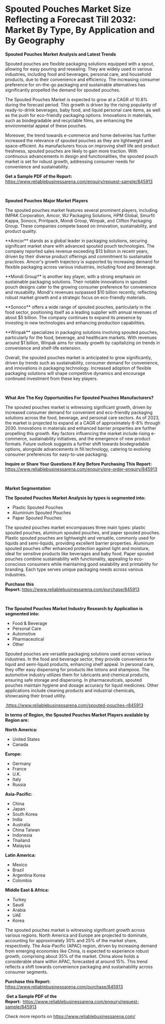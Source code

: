 <p><h1>Spouted Pouches Market Size Reflecting a Forecast Till 2032: Market By Type, By Application and By Geography</h1></p><p><strong>Spouted Pouches Market Analysis and Latest Trends</strong></p>
<p><p>Spouted pouches are flexible packaging solutions equipped with a spout, allowing for easy pouring and resealing. They are widely used in various industries, including food and beverages, personal care, and household products, due to their convenience and efficiency. The increasing consumer preference for on-the-go packaging and sustainable alternatives has significantly propelled the demand for spouted pouches. </p><p>The Spouted Pouches Market is expected to grow at a CAGR of 10.8% during the forecast period. This growth is driven by the rising popularity of ready-to-drink beverages, baby food, and liquid personal care items, as well as the push for eco-friendly packaging options. Innovations in materials, such as biodegradable and recyclable films, are enhancing the environmental appeal of these pouches. </p><p>Moreover, the trend towards e-commerce and home deliveries has further increased the relevance of spouted pouches as they are lightweight and space-efficient. As manufacturers focus on improving shelf life and product freshness, spouted pouches are likely to gain more traction. With continuous advancements in design and functionalities, the spouted pouch market is set for robust growth, addressing consumer needs for convenience and sustainability.</p></p>
<p><strong>Get a Sample PDF of the Report:&nbsp;</strong> <a href="https://www.reliablebusinessarena.com/enquiry/request-sample/845913?utm_campaign=2200&utm_medium=2&utm_source=Github&utm_content=ia&utm_term=01042025&utm_id=spouted-pouches">https://www.reliablebusinessarena.com/enquiry/request-sample/845913</a></p>
<p>&nbsp;</p>
<p><strong>Spouted Pouches Major Market Players</strong></p>
<p><p>The spouted pouches market features several prominent players, including IMPAK Corporation, Amcor, WJ Packaging Solutions, HPM Global, Smurfit Kappa, Sonoco, Printpack, Mondi Group, Winpak, and Clifton Packaging Group. These companies compete based on innovation, sustainability, and product quality.</p><p>**Amcor** stands as a global leader in packaging solutions, securing significant market share with advanced spouted pouch technologies. The company reported sales revenue exceeding $13 billion in recent years, driven by their diverse product offerings and commitment to sustainable practices. Amcor's growth trajectory is supported by increasing demand for flexible packaging across various industries, including food and beverage.</p><p>**Mondi Group** is another key player, with a strong emphasis on sustainable packaging solutions. Their notable innovations in spouted pouch designs cater to the growing consumer preference for convenience and reusability. Mondi's revenues surpassed $10 billion recently, reflecting robust market growth and a strategic focus on eco-friendly materials.</p><p>**Sonoco** offers a wide range of spouted pouches, particularly in the food sector, positioning itself as a leading supplier with annual revenues of about $5 billion. The company continues to expand its presence by investing in new technologies and enhancing production capabilities.</p><p>**Winpak** specializes in packaging solutions involving spouted pouches, particularly for the food, beverage, and healthcare markets. With revenues around $1 billion, Winpak aims for steady growth by capitalizing on trends in convenience and shelf-life extension.</p><p>Overall, the spouted pouches market is anticipated to grow significantly, driven by trends such as sustainability, consumer demand for convenience, and innovations in packaging technology. Increased adoption of flexible packaging solutions will shape competitive dynamics and encourage continued investment from these key players.</p></p>
<p>&nbsp;</p>
<p><strong>What Are The Key Opportunities For Spouted Pouches Manufacturers?</strong></p>
<p><p>The spouted pouches market is witnessing significant growth, driven by increased consumer demand for convenient and eco-friendly packaging solutions across the food, beverage, and personal care sectors. As of 2023, the market is projected to expand at a CAGR of approximately 6-8% through 2030. Innovations in materials and enhanced barrier properties are further propelling this growth. Key factors influencing the market include rising e-commerce, sustainability initiatives, and the emergence of new product formats. Future outlook suggests a further shift towards biodegradable options, alongside advancements in fill technology, catering to evolving consumer preferences for easy-to-use packaging.</p></p>
<p><strong>Inquire or Share Your Questions If Any Before Purchasing This Report:</strong> <a href="https://www.reliablebusinessarena.com/enquiry/pre-order-enquiry/845913?utm_campaign=2200&utm_medium=2&utm_source=Github&utm_content=ia&utm_term=01042025&utm_id=spouted-pouches">https://www.reliablebusinessarena.com/enquiry/pre-order-enquiry/845913</a></p>
<p>&nbsp;</p>
<p><strong>Market Segmentation</strong></p>
<p><strong>The Spouted Pouches Market Analysis by types is segmented into:</strong></p>
<p><ul><li>Plastic Spouted Pouches</li><li>Aluminium Spouted Pouches</li><li>Paper Spouted Pouches</li></ul></p>
<p><p>The spouted pouches market encompasses three main types: plastic spouted pouches, aluminum spouted pouches, and paper spouted pouches. Plastic spouted pouches are lightweight and versatile, commonly used for liquids and semi-liquids, providing excellent barrier properties. Aluminum spouted pouches offer enhanced protection against light and moisture, ideal for sensitive products like beverages and baby food. Paper spouted pouches combine sustainability with functionality, appealing to eco-conscious consumers while maintaining good sealability and printability for branding. Each type serves unique packaging needs across various industries.</p></p>
<p><strong>Purchase this Report:&nbsp;</strong><a href="https://www.reliablebusinessarena.com/purchase/845913?utm_campaign=2200&utm_medium=2&utm_source=Github&utm_content=ia&utm_term=01042025&utm_id=spouted-pouches">https://www.reliablebusinessarena.com/purchase/845913</a></p>
<p>&nbsp;</p>
<p><strong>The Spouted Pouches Market Industry Research by Application is segmented into:</strong></p>
<p><ul><li>Food & Beverage</li><li>Personal Care</li><li>Automotive</li><li>Pharmaceutical</li><li>Other</li></ul></p>
<p><p>Spouted pouches are versatile packaging solutions used across various industries. In the food and beverage sector, they provide convenience for liquid and semi-liquid products, enhancing shelf appeal. In personal care, they offer easy dispensing for products like lotions and shampoos. The automotive industry utilizes them for lubricants and chemical products, ensuring safe storage and dispensing. In pharmaceuticals, spouted pouches maintain hygiene and dosage accuracy for liquid medicines. Other applications include cleaning products and industrial chemicals, showcasing their broad utility.</p></p>
<p><a href="https://www.reliablebusinessarena.com/spouted-pouches-r845913?utm_campaign=2200&utm_medium=2&utm_source=Github&utm_content=ia&utm_term=01042025&utm_id=spouted-pouches">&nbsp;https://www.reliablebusinessarena.com/spouted-pouches-r845913</a></p>
<p><strong>In terms of Region, the Spouted Pouches Market Players available by Region are:</strong></p>
<p>
    <p> <strong> North America: </strong>
        <ul>
            <li>United States</li>
            <li>Canada</li>
        </ul>
        </p> 
    <p> <strong> Europe: </strong>
        <ul>
            <li>Germany</li>
            <li>France</li>
            <li>U.K.</li>
            <li>Italy</li>
            <li>Russia</li>
        </ul>
        </p> 
    <p> <strong> Asia-Pacific: </strong>
        <ul>
            <li>China</li>
            <li>Japan</li>
            <li>South Korea</li>
            <li>India</li>
            <li>Australia</li>
            <li>China Taiwan</li>
            <li>Indonesia</li>
            <li>Thailand</li>
            <li>Malaysia</li>
        </ul>
        </p> 
    <p> <strong> Latin America: </strong>
        <ul>
            <li>Mexico</li>
            <li>Brazil</li>
            <li>Argentina Korea</li>
            <li>Colombia</li>
        </ul>
        </p> 
    <p> <strong> Middle East & Africa: </strong>
        <ul>
            <li>Turkey</li>
            <li>Saudi</li>
            <li>Arabia</li>
            <li>UAE</li>
            <li>Korea</li>
        </ul>
    </p>
    </p>
<p><p>The spouted pouches market is witnessing significant growth across various regions. North America and Europe are projected to dominate, accounting for approximately 30% and 25% of the market share, respectively. The Asia-Pacific (APAC) region, driven by increasing demand from emerging economies like China, is expected to experience robust growth, comprising about 35% of the market. China alone holds a considerable share within APAC, forecasted at around 15%. This trend reflects a shift towards convenience packaging and sustainability across consumer segments.</p></p>
<p><strong>Purchase this Report: </strong><a href="https://www.reliablebusinessarena.com/purchase/845913?utm_campaign=2200&utm_medium=2&utm_source=Github&utm_content=ia&utm_term=01042025&utm_id=spouted-pouches">https://www.reliablebusinessarena.com/purchase/845913</a></p>
<p>&nbsp;<strong>Get a Sample PDF of the Report:&nbsp;&nbsp;</strong><a href="https://www.reliablebusinessarena.com/enquiry/request-sample/845913?utm_campaign=2200&utm_medium=2&utm_source=Github&utm_content=ia&utm_term=01042025&utm_id=spouted-pouches">https://www.reliablebusinessarena.com/enquiry/request-sample/845913</a></p>
<p><strong></strong></p>
<p>Check more reports on <a href="https://www.reliablebusinessarena.com/?utm_campaign=2200&utm_medium=2&utm_source=Github&utm_content=ia&utm_term=01042025&utm_id=spouted-pouches">https://www.reliablebusinessarena.com/</a></p>